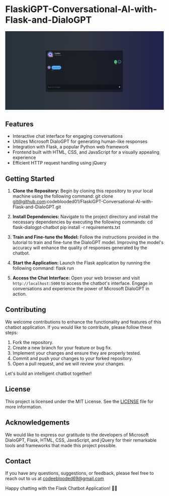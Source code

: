 # FlaskiGPT-Conversational-AI-with-Flask-and-DialoGPT

![Chatbot](ui.PNG)

## Features
- Interactive chat interface for engaging conversations
- Utilizes Microsoft DialoGPT for generating human-like responses
- Integration with Flask, a popular Python web framework
- Frontend built with HTML, CSS, and JavaScript for a visually appealing experience
- Efficient HTTP request handling using jQuery

## Getting Started
1. **Clone the Repository:** Begin by cloning this repository to your local machine using the following command:
git clone git@github.com:codeblooded01/FlaskiGPT-Conversational-AI-with-Flask-and-DialoGPT.git



2. **Install Dependencies:** Navigate to the project directory and install the necessary dependencies by executing the following commands:
cd flask-dialogpt-chatbot
pip install -r requirements.txt



3. **Train and Fine-tune the Model:** Follow the instructions provided in the tutorial to train and fine-tune the DialoGPT model. Improving the model's accuracy will enhance the quality of responses generated by the chatbot.

4. **Start the Application:** Launch the Flask application by running the following command:
flask run



5. **Access the Chat Interface:** Open your web browser and visit `http://localhost:5000` to access the chatbot's interface. Engage in conversations and experience the power of Microsoft DialoGPT in action.

## Contributing
We welcome contributions to enhance the functionality and features of this chatbot application. If you would like to contribute, please follow these steps:
1. Fork the repository.
2. Create a new branch for your feature or bug fix.
3. Implement your changes and ensure they are properly tested.
4. Commit and push your changes to your forked repository.
5. Open a pull request, and we will review your changes.

Let's build an intelligent chatbot together!

## License
This project is licensed under the MIT License. See the [LICENSE](LICENSE) file for more information.

## Acknowledgements
We would like to express our gratitude to the developers of Microsoft DialoGPT, Flask, HTML, CSS, JavaScript, and jQuery for their remarkable tools and frameworks that made this project possible.

## Contact
If you have any questions, suggestions, or feedback, please feel free to reach out to us at [codeeblooded69@gmail.com](mailto:codeeblooded69@gmail.com)

Happy chatting with the Flask Chatbot Application! 🤖💬
